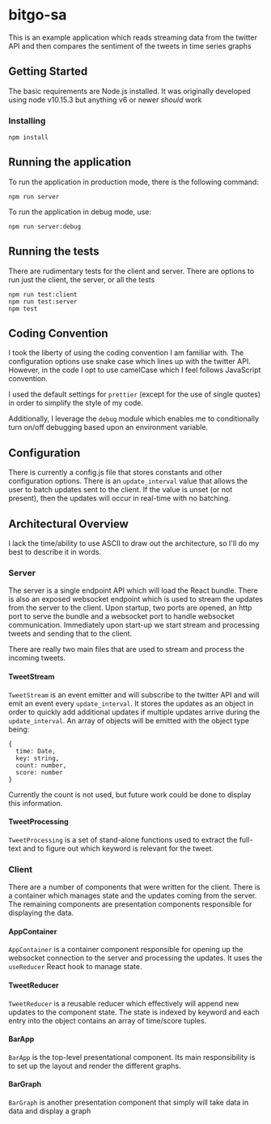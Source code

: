# bitgo-sa

This is an example application which reads streaming data from the twitter API and then compares the sentiment of the tweets in time series graphs

## Getting Started

The basic requirements are Node.js installed. It was originally developed using node v10.15.3 but anything v6 or newer _should_ work

### Installing

```
npm install
```

## Running the application

To run the application in production mode, there is the following command:

```
npm run server
```

To run the application in debug mode, use:

```
npm run server:debug
```

## Running the tests

There are rudimentary tests for the client and server. There are options to run just the client, the server, or all the tests

```
npm run test:client
npm run test:server
npm test
```

## Coding Convention

I took the liberty of using the coding convention I am familiar with. The configuration options use snake case which lines up with the twitter API. However, in the code I opt to use camelCase which I feel follows JavaScript convention.

I used the default settings for `prettier` (except for the use of single quotes) in order to simplify the style of my code.

Additionally, I leverage the `debug` module which enables me to conditionally turn on/off debugging based upon an environment variable.

## Configuration

There is currently a config.js file that stores constants and other configuration options. There is an `update_interval` value that allows the user to batch updates sent to the client. If the value is unset (or not present), then the updates will occur in real-time with no batching.

## Architectural Overview

I lack the time/ability to use ASCII to draw out the architecture, so I'll do my best to describe it in words.

### Server

The server is a single endpoint API which will load the React bundle. There is also an exposed websocket endpoint which is used to stream the updates from the server to the client. Upon startup, two ports are opened, an http port to serve the bundle and a websocket port to handle websocket communication. Immediately upon start-up we start stream and processing tweets and sending that to the client.

There are really two main files that are used to stream and process the incoming tweets.

#### TweetStream

`TweetStream` is an event emitter and will subscribe to the twitter API and will emit an event every `update_interval`. It stores the updates as an object in order to quickly add additional updates if multiple updates arrive during the `update_interval`. An array of objects will be emitted with the object type being:

```
{
  time: Date,
  key: string,
  count: number,
  score: number
}
```

Currently the count is not used, but future work could be done to display this information.

#### TweetProcessing

`TweetProcessing` is a set of stand-alone functions used to extract the full-text and to figure out which keyword is relevant for the tweet.

### Client

There are a number of components that were written for the client. There is a container which manages state and the updates coming from the server. The remaining components are presentation components responsible for displaying the data.

#### AppContainer

`AppContainer` is a container component responsible for opening up the websocket connection to the server and processing the updates. It uses the `useReducer` React hook to manage state.

#### TweetReducer

`TweetReducer` is a reusable reducer which effectively will append new updates to the component state. The state is indexed by keyword and each entry into the object contains an array of time/score tuples.

#### BarApp

`BarApp` is the top-level presentational component. Its main responsibility is to set up the layout and render the different graphs.

#### BarGraph

`BarGraph` is another presentation component that simply will take data in data and display a graph

